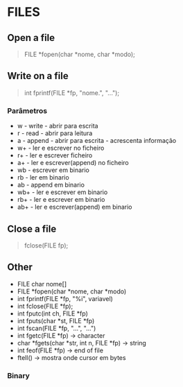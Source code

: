 # FILES
## Open a file
> FILE *fopen(char *nome, char *modo);   
## Write on a file
> int fprintf(FILE *fp, "nome.", "...");   
### Parâmetros
- w - write - abrir para escrita
- r - read - abrir para leitura
- a - append - abrir para escrita - acrescenta informação
- w+ - ler e escrever no ficheiro
- r+ - ler e escrever ficheiro
- a+ - ler e escrever(append) no ficheiro
- wb - escrever em binario
- rb - ler em binario
- ab - append em binario
- wb+ - ler e escrever em binario
- rb+ - ler e escrever em binario
- ab+ - ler e escrever(append) em binario

## Close a file
> fclose(FILE fp);
## Other
- FILE char nome[]
- FILE *fopen(char *nome, char *modo)
- int fprintf(FILE *fp, "%i", variavel)
- int fclose(FILE *fp);
- int fputc(int ch, FILE *fp)
- int fputs(char *st, FILE *fp)
- int fscan(FILE *fp, "...", "...")
- int fgetc(FILE *fp) -> character
- char *fgets(char *str, int n, FILE *fp) -> string
- int feof(FILE *fp) -> end of file
- ftell() -> mostra onde cursor em bytes
### Binary
